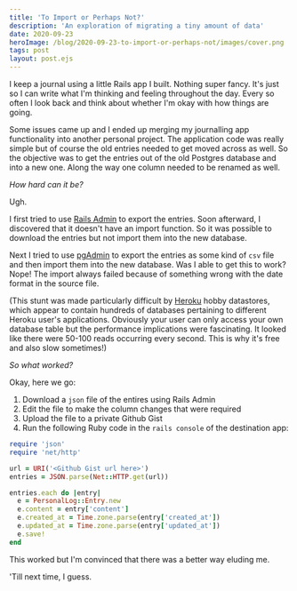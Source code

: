 ```yaml
---
title: 'To Import or Perhaps Not?'
description: 'An exploration of migrating a tiny amount of data'
date: 2020-09-23
heroImage: /blog/2020-09-23-to-import-or-perhaps-not/images/cover.png
tags: post
layout: post.ejs
---
```


I keep a journal using a little Rails app I built. Nothing super fancy. It's just so I can write what I'm thinking and
feeling throughout the day. Every so often I look back and think about whether I'm okay with how things are going.

Some issues came up and I ended up merging my journalling app functionality into another personal project. The
application code was really simple but of course the old entries needed to get moved across as well. So the objective
was to get the entries out of the old Postgres database and into a new one. Along the way one column needed to be
renamed as well.

_How hard can it be?_

Ugh.

I first tried to use [Rails Admin](https://github.com/sferik/rails_admin) to export the entries. Soon afterward, I
discovered that it doesn't have an import function. So it was possible to download the entries but not import them into
the new database.

Next I tried to use [pgAdmin](https://www.pgadmin.org/) to export the entries as some kind of `csv` file and then import
them into the new database. Was I able to get this to work? Nope! The import always failed because of something wrong
with the date format in the source file.

(This stunt was made particularly difficult by [Heroku](https://www.heroku.com/) hobby datastores, which appear to
contain hundreds of databases pertaining to different Heroku user's applications. Obviously your user can only access
your own database table but the performance implications were fascinating. It looked like there were 50-100 reads
occurring every second. This is why it's free and also slow sometimes!)

_So what worked?_

Okay, here we go:

1. Download a `json` file of the entires using Rails Admin
2. Edit the file to make the column changes that were required
3. Upload the file to a private Github Gist
4. Run the following Ruby code in the `rails console` of the destination app:

```ruby
require 'json'
require 'net/http'

url = URI('<Github Gist url here>')
entries = JSON.parse(Net::HTTP.get(url))

entries.each do |entry|
  e = PersonalLog::Entry.new
  e.content = entry['content']
  e.created_at = Time.zone.parse(entry['created_at'])
  e.updated_at = Time.zone.parse(entry['updated_at'])
  e.save!
end
```

This worked but I'm convinced that there was a better way eluding me.

'Till next time, I guess.
